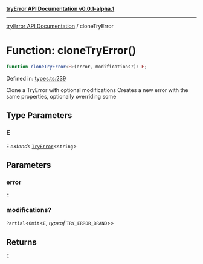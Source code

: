 [**tryError API Documentation v0.0.1-alpha.1**](../index.md)

***

[tryError API Documentation](../index.md) / cloneTryError

# Function: cloneTryError()

```ts
function cloneTryError<E>(error, modifications?): E;
```

Defined in: [types.ts:239](https://github.com/oconnorjohnson/tryError/blob/e3ae0308069a4fba073f4543d527ad76373db795/src/types.ts#L239)

Clone a TryError with optional modifications
Creates a new error with the same properties, optionally overriding some

## Type Parameters

### E

`E` *extends* [`TryError`](../interfaces/TryError.md)\<`string`\>

## Parameters

### error

`E`

### modifications?

`Partial`\<`Omit`\<`E`, *typeof* `TRY_ERROR_BRAND`\>\>

## Returns

`E`
